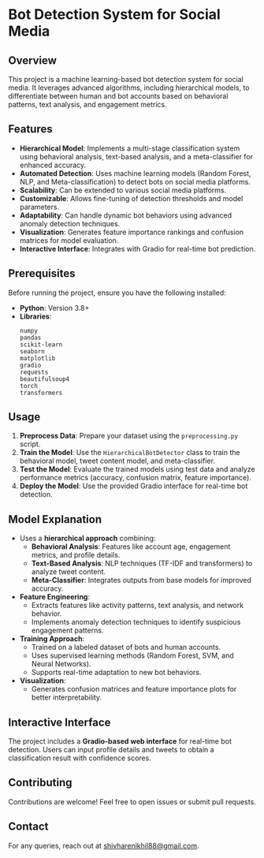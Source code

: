 # Bot Detection System for Social Media

## Overview
This project is a machine learning-based bot detection system for social media. It leverages advanced algorithms, including hierarchical models, to differentiate between human and bot accounts based on behavioral patterns, text analysis, and engagement metrics.

## Features

- **Hierarchical Model**: Implements a multi-stage classification system using behavioral analysis, text-based analysis, and a meta-classifier for enhanced accuracy.
- **Automated Detection**: Uses machine learning models (Random Forest, NLP, and Meta-classification) to detect bots on social media platforms.
- **Scalability**: Can be extended to various social media platforms.
- **Customizable**: Allows fine-tuning of detection thresholds and model parameters.
- **Adaptability**: Can handle dynamic bot behaviors using advanced anomaly detection techniques.
- **Visualization**: Generates feature importance rankings and confusion matrices for model evaluation.
- **Interactive Interface**: Integrates with Gradio for real-time bot prediction.

## Prerequisites
Before running the project, ensure you have the following installed:

- **Python**: Version 3.8+
- **Libraries**:
  ```
  numpy
  pandas
  scikit-learn
  seaborn
  matplotlib
  gradio
  requests
  beautifulsoup4
  torch
  transformers
  ```

## Usage

1. **Preprocess Data**: Prepare your dataset using the `preprocessing.py` script.
2. **Train the Model**: Use the `HierarchicalBotDetector` class to train the behavioral model, tweet content model, and meta-classifier.
3. **Test the Model**: Evaluate the trained models using test data and analyze performance metrics (accuracy, confusion matrix, feature importance).
4. **Deploy the Model**: Use the provided Gradio interface for real-time bot detection.

## Model Explanation

- Uses a **hierarchical approach** combining:
  - **Behavioral Analysis**: Features like account age, engagement metrics, and profile details.
  - **Text-Based Analysis**: NLP techniques (TF-IDF and transformers) to analyze tweet content.
  - **Meta-Classifier**: Integrates outputs from base models for improved accuracy.
- **Feature Engineering**:
  - Extracts features like activity patterns, text analysis, and network behavior.
  - Implements anomaly detection techniques to identify suspicious engagement patterns.
- **Training Approach**:
  - Trained on a labeled dataset of bots and human accounts.
  - Uses supervised learning methods (Random Forest, SVM, and Neural Networks).
  - Supports real-time adaptation to new bot behaviors.
- **Visualization**:
  - Generates confusion matrices and feature importance plots for better interpretability.

## Interactive Interface
The project includes a **Gradio-based web interface** for real-time bot detection. Users can input profile details and tweets to obtain a classification result with confidence scores.

## Contributing
Contributions are welcome! Feel free to open issues or submit pull requests.

## Contact
For any queries, reach out at shivharenikhil88@gmail.com.
